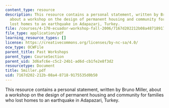 ```yaml
---
content_type: resource
description: This resource contains a personal statement, written by Bruno Miller,
  about a workshop on the design of permanent housing and community for families who
  lost homes to an earthquake in Adapazari, Turkey.
file: /courses/4-170-ecuador-workshop-fall-2006/7167d202212b08a487189175535d0b50_5miller.pdf
file_type: application/pdf
learning_resource_types: []
license: https://creativecommons.org/licenses/by-nc-sa/4.0/
ocw_type: OCWFile
parent_title: Past Workshops
parent_type: CourseSection
parent_uid: 3d6afc6e-c5c2-24b1-ad6d-cb1fe2e8f3d2
resourcetype: Document
title: 5miller.pdf
uid: 7167d202-212b-08a4-8718-9175535d0b50
---
```

This resource contains a personal statement, written by Bruno Miller, about a workshop on the design of permanent housing and community for families who lost homes to an earthquake in Adapazari, Turkey.